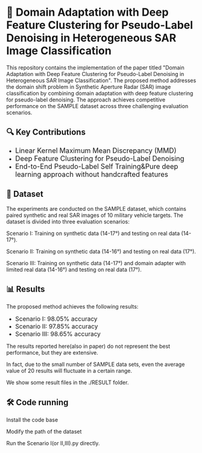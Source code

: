 # 🚀 Domain Adaptation with Deep Feature Clustering for Pseudo-Label Denoising in Heterogeneous SAR Image Classification
This repository contains the implementation of the paper titled "Domain Adaptation with Deep Feature Clustering for Pseudo-Label Denoising in Heterogeneous SAR Image Classification". The proposed method addresses the domain shift problem in Synthetic Aperture Radar (SAR) image classification by combining domain adaptation with deep feature clustering for pseudo-label denoising. The approach achieves competitive performance on the SAMPLE dataset across three challenging evaluation scenarios.
<h2>🔍 Key Contributions</h2>
<ul>
  <li><span style="font-size: 18px;">Linear Kernel Maximum Mean Discrepancy (MMD)</span></li>
  <li><span style="font-size: 18px;">Deep Feature Clustering for Pseudo-Label Denoising</span></li>
  <li><span style="font-size: 18px;">End-to-End Pseudo-Label Self Training&Pure deep learning approach without handcrafted features</span></li>
</ul>

<h2>📂 Dataset</h2>
<p>The experiments are conducted on the SAMPLE dataset, which contains paired synthetic and real SAR images of 10 military vehicle targets. The dataset is divided into three evaluation scenarios:<p>
<p>Scenario I: Training on synthetic data (14-17°) and testing on real data (14-17°).<p>
<p>Scenario II: Training on synthetic data (14-16°) and testing on real data (17°).<p>
<p>Scenario III: Training on synthetic data (14-17°) and domain adapter with limited real data (14-16°) and testing on real data (17°).<p>


<h2>📊 Results</h2>
<p>The proposed method achieves the following results:</p>
<ul>
  <li><span style="font-size: 16px;">Scenario I: 98.05% accuracy</span></li>
  <li><span style="font-size: 16px;">Scenario II: 97.85% accuracy</span></li>
  <li><span style="font-size: 16px;">Scenario III: 98.65% accuracy</span></li>
</ul>
<p>The results reported here(also in paper) do not represent the best performance, but they are extensive. <p>
<p>In fact, due to the small number of SAMPLE data sets, even the average value of 20 results will fluctuate in a certain range. <p>
<p>We show some result files in the ./RESULT folder.<p>


<h2>🛠️ Code running</h2>
<p>Install the code base<p>
<p>Modify the path of the dataset<p>
<p>Run the Scenario I(or II,III).py directly.<p>
